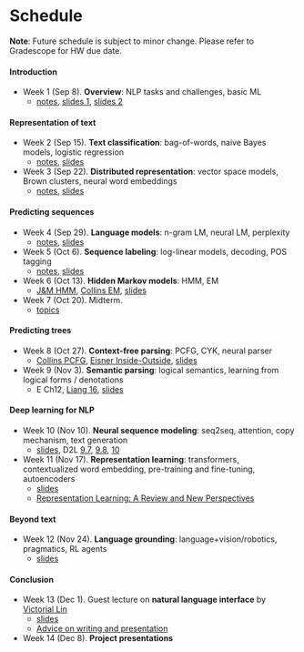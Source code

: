 # Schedule

**Note**: Future schedule is subject to minor change. Please refer to Gradescope for HW due date.

#### Introduction

- Week 1 (Sep 8). **Overview**: NLP tasks and challenges, basic ML
    - [notes](notes/overview.html), [slides 1](slides/lec01/overview_annotated.pdf), [slides 2](slides/lec01/basic_ml_annotated.pdf)

#### Representation of text

- Week 2 (Sep 15). **Text classification**: bag-of-words, naive Bayes models, logistic regression
    - [notes](notes/text_classification.html), [slides](slides/lec02/text_classification_annotated.pdf)
- Week 3 (Sep 22). **Distributed representation**: vector space models, Brown clusters, neural word embeddings
    - [notes](notes/distributed_representation.html), [slides](slides/lec03/distributed-representation.pdf)

#### Predicting sequences

- Week 4 (Sep 29). **Language models**: n-gram LM, neural LM, perplexity
    - [notes](notes/language_models.html), [slides](slides/lec04/language-model.pdf)
- Week 5 (Oct 6). **Sequence labeling**: log-linear models, decoding, POS tagging
    - [notes](notes/sequence_labeling.html), [slides](slides/lec05/sequence-labeling.pdf)
- Week 6 (Oct 13). **Hidden Markov models**: HMM, EM
    - [J&M HMM](https://web.stanford.edu/~jurafsky/slp3/A.pdf), [Collins EM](http://www.cs.columbia.edu/~mcollins/em.pdf), [slides](slides/lec06/hmm.pdf)
- Week 7 (Oct 20). Midterm.
    - [topics](notes/midterm.html)

#### Predicting trees

- Week 8 (Oct 27). **Context-free parsing**: PCFG, CYK, neural parser
    - [Collins PCFG](http://www.cs.columbia.edu/~mcollins/courses/nlp2011/notes/pcfgs.pdf), [Eisner Inside-Outside](http://www.cs.jhu.edu/~jason/465/readings/iobasics.pdf), [slides](slides/lec07/parsing.pdf)
- Week 9 (Nov 3). **Semantic parsing**: logical semantics, learning from logical forms / denotations
    - E Ch12, [Liang 16](https://cs.stanford.edu/~pliang/papers/executable-cacm2016.pdf), [slides](slides/lec08/semantics.pdf)

#### Deep learning for NLP

- Week 10 (Nov 10). **Neural sequence modeling**: seq2seq, attention, copy mechanism, text generation
    - [slides](slides/lec09/main.pdf), D2L [9.7](https://d2l.ai/chapter_recurrent-modern/seq2seq.html), [9.8](https://d2l.ai/chapter_recurrent-modern/beam-search.html), [10](https://d2l.ai/chapter_attention-mechanisms/index.html)
- Week 11 (Nov 17). **Representation learning**: transformers, contextualized word embedding, pre-training and fine-tuning, autoencoders
    - [slides](slides/lec10/main.pdf)
    - [Representation Learning: A Review and New Perspectives](https://arxiv.org/abs/1206.5538)

#### Beyond text

- Week 12 (Nov 24). **Language grounding**: language+vision/robotics, pragmatics, RL agents 
    - [slides](slides/lec11/main.pdf)

#### Conclusion

- Week 13 (Dec 1). Guest lecture on **natural language interface** by [Victorial Lin](http://victorialin.net)
    - [slides](slides/lec12/main.pdf)
    - [Advice on writing and presentation](slides/lec12/advice.pdf)
- Week 14 (Dec 8). **Project presentations**
